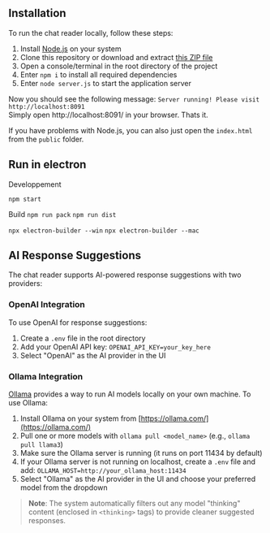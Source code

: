 

## Installation
To run the chat reader locally, follow these steps:

1. Install [Node.js](https://nodejs.org/) on your system
2. Clone this repository or download and extract [this ZIP file](https://github.com/zerodytrash/TikTok-Chat-Reader/archive/refs/heads/main.zip)
3. Open a console/terminal in the root directory of the project
4. Enter `npm i` to install all required dependencies 
5. Enter `node server.js` to start the application server

Now you should see the following message: `Server running! Please visit http://localhost:8091`<br>
Simply open http://localhost:8091/ in your browser. Thats it.

If you have problems with Node.js, you can also just open the `index.html` from the `public` folder.<br>


## Run in electron
Developpement

`npm start`

Build
`npm run pack`
`npm run dist`


`npx electron-builder --win`
`npx electron-builder --mac`



## AI Response Suggestions

The chat reader supports AI-powered response suggestions with two providers:

### OpenAI Integration

To use OpenAI for response suggestions:
1. Create a `.env` file in the root directory
2. Add your OpenAI API key: `OPENAI_API_KEY=your_key_here`
3. Select "OpenAI" as the AI provider in the UI

### Ollama Integration

[Ollama](https://ollama.com/) provides a way to run AI models locally on your own machine. To use Ollama:
1. Install Ollama on your system from [https://ollama.com/](https://ollama.com/)
2. Pull one or more models with `ollama pull <model_name>` (e.g., `ollama pull llama3`)
3. Make sure the Ollama server is running (it runs on port 11434 by default)
4. If your Ollama server is not running on localhost, create a `.env` file and add:
   `OLLAMA_HOST=http://your_ollama_host:11434`
5. Select "Ollama" as the AI provider in the UI and choose your preferred model from the dropdown

> **Note**: The system automatically filters out any model "thinking" content (enclosed in `<thinking>` tags) to provide cleaner suggested responses.

